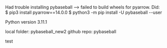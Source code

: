 Had trouble installing pybaseball --> failed to build wheels for pyarrow. Did:
$ pip3 install pyarrow==14.0.0
$ python3 -m pip install -U pybaseball --user

Python version 3.11.1

local folder: pybaseball_new2
github repo: pybaseball

test

